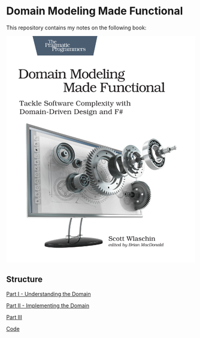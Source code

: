 # Domain Modeling Made Functional
This repository contains my notes on the following book:

![](./notes/assets/ddd-cover.jpeg)

## Structure

[Part I - Understanding the Domain](notes/part-I/UNDERSTANDING-THE-DOMAIN.md)

[Part II - Implementing the Domain](notes/part-II/IMPLEMENTING-THE-MODEL.md)

[Part III]()

[Code](OrderTakingSystem)
